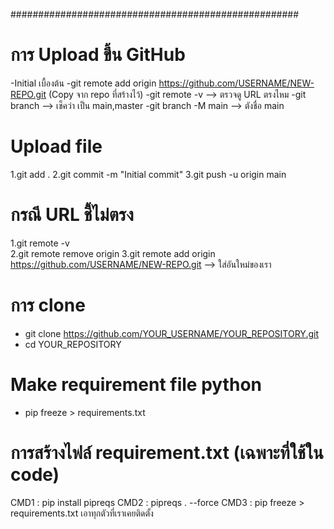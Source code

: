 ####################################################
# การ Upload ขึ้น GitHub
-Initial เบื้องต้น
-git remote add origin https://github.com/USERNAME/NEW-REPO.git   (Copy จาก repo ที่สร้างไว้)
-git remote -v         --> ตรวจดู URL ตรงไหม
-git branch            --> เช็คว่า เป็น main,master
-git branch -M main     --> ตังชื่อ main
# Upload file
1.git add .
2.git commit -m "Initial commit"
3.git push -u origin main
# กรณี URL ชี้ไม่ตรง
1.git remote -v  
2.git remote remove origin
3.git remote add origin https://github.com/USERNAME/NEW-REPO.git       --> ใส่อันใหม่ของเรา
# การ clone
- git clone https://github.com/YOUR_USERNAME/YOUR_REPOSITORY.git
- cd YOUR_REPOSITORY
# Make requirement file python
- pip freeze > requirements.txt

# การสร้างไฟล์ requirement.txt (เฉพาะที่ใช้ใน code)
CMD1 : pip install pipreqs
CMD2 : pipreqs . --force
CMD3 : pip freeze > requirements.txt เอาทุกตัวที่เราเคยติดตั้ง
